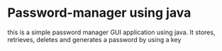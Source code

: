 # Password-manager using java

this is a simple password manager GUI application using java. It stores, retrieves, deletes and generates a password by using a key
